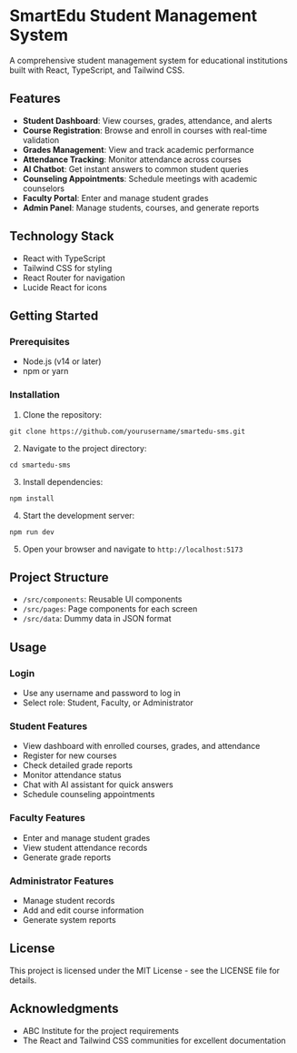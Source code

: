 # SmartEdu Student Management System

A comprehensive student management system for educational institutions built with React, TypeScript, and Tailwind CSS.

## Features

- **Student Dashboard**: View courses, grades, attendance, and alerts
- **Course Registration**: Browse and enroll in courses with real-time validation
- **Grades Management**: View and track academic performance
- **Attendance Tracking**: Monitor attendance across courses
- **AI Chatbot**: Get instant answers to common student queries
- **Counseling Appointments**: Schedule meetings with academic counselors
- **Faculty Portal**: Enter and manage student grades
- **Admin Panel**: Manage students, courses, and generate reports

## Technology Stack

- React with TypeScript
- Tailwind CSS for styling
- React Router for navigation
- Lucide React for icons

## Getting Started

### Prerequisites

- Node.js (v14 or later)
- npm or yarn

### Installation

1. Clone the repository:
```
git clone https://github.com/yourusername/smartedu-sms.git
```

2. Navigate to the project directory:
```
cd smartedu-sms
```

3. Install dependencies:
```
npm install
```

4. Start the development server:
```
npm run dev
```

5. Open your browser and navigate to `http://localhost:5173`

## Project Structure

- `/src/components`: Reusable UI components
- `/src/pages`: Page components for each screen
- `/src/data`: Dummy data in JSON format

## Usage

### Login

- Use any username and password to log in
- Select role: Student, Faculty, or Administrator

### Student Features

- View dashboard with enrolled courses, grades, and attendance
- Register for new courses
- Check detailed grade reports
- Monitor attendance status
- Chat with AI assistant for quick answers
- Schedule counseling appointments

### Faculty Features

- Enter and manage student grades
- View student attendance records
- Generate grade reports

### Administrator Features

- Manage student records
- Add and edit course information
- Generate system reports

## License

This project is licensed under the MIT License - see the LICENSE file for details.

## Acknowledgments

- ABC Institute for the project requirements
- The React and Tailwind CSS communities for excellent documentation